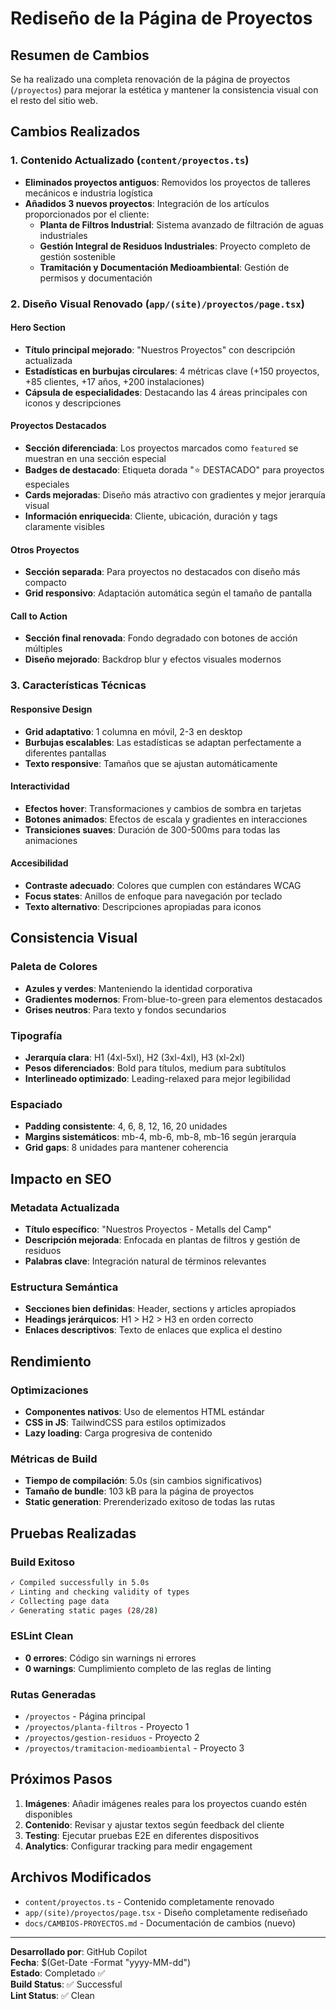 # Rediseño de la Página de Proyectos

## Resumen de Cambios

Se ha realizado una completa renovación de la página de proyectos (`/proyectos`) para mejorar la estética y mantener la consistencia visual con el resto del sitio web.

## Cambios Realizados

### 1. Contenido Actualizado (`content/proyectos.ts`)
- **Eliminados proyectos antiguos**: Removidos los proyectos de talleres mecánicos e industria logística
- **Añadidos 3 nuevos proyectos**: Integración de los artículos proporcionados por el cliente:
  - **Planta de Filtros Industrial**: Sistema avanzado de filtración de aguas industriales
  - **Gestión Integral de Residuos Industriales**: Proyecto completo de gestión sostenible
  - **Tramitación y Documentación Medioambiental**: Gestión de permisos y documentación

### 2. Diseño Visual Renovado (`app/(site)/proyectos/page.tsx`)

#### Hero Section
- **Título principal mejorado**: "Nuestros Proyectos" con descripción actualizada
- **Estadísticas en burbujas circulares**: 4 métricas clave (+150 proyectos, +85 clientes, +17 años, +200 instalaciones)
- **Cápsula de especialidades**: Destacando las 4 áreas principales con iconos y descripciones

#### Proyectos Destacados
- **Sección diferenciada**: Los proyectos marcados como `featured` se muestran en una sección especial
- **Badges de destacado**: Etiqueta dorada "⭐ DESTACADO" para proyectos especiales
- **Cards mejoradas**: Diseño más atractivo con gradientes y mejor jerarquía visual
- **Información enriquecida**: Cliente, ubicación, duración y tags claramente visibles

#### Otros Proyectos
- **Sección separada**: Para proyectos no destacados con diseño más compacto
- **Grid responsivo**: Adaptación automática según el tamaño de pantalla

#### Call to Action
- **Sección final renovada**: Fondo degradado con botones de acción múltiples
- **Diseño mejorado**: Backdrop blur y efectos visuales modernos

### 3. Características Técnicas

#### Responsive Design
- **Grid adaptativo**: 1 columna en móvil, 2-3 en desktop
- **Burbujas escalables**: Las estadísticas se adaptan perfectamente a diferentes pantallas
- **Texto responsive**: Tamaños que se ajustan automáticamente

#### Interactividad
- **Efectos hover**: Transformaciones y cambios de sombra en tarjetas
- **Botones animados**: Efectos de escala y gradientes en interacciones
- **Transiciones suaves**: Duración de 300-500ms para todas las animaciones

#### Accesibilidad
- **Contraste adecuado**: Colores que cumplen con estándares WCAG
- **Focus states**: Anillos de enfoque para navegación por teclado
- **Texto alternativo**: Descripciones apropiadas para iconos

## Consistencia Visual

### Paleta de Colores
- **Azules y verdes**: Manteniendo la identidad corporativa
- **Gradientes modernos**: From-blue-to-green para elementos destacados
- **Grises neutros**: Para texto y fondos secundarios

### Tipografía
- **Jerarquía clara**: H1 (4xl-5xl), H2 (3xl-4xl), H3 (xl-2xl)
- **Pesos diferenciados**: Bold para títulos, medium para subtítulos
- **Interlineado optimizado**: Leading-relaxed para mejor legibilidad

### Espaciado
- **Padding consistente**: 4, 6, 8, 12, 16, 20 unidades
- **Margins sistemáticos**: mb-4, mb-6, mb-8, mb-16 según jerarquía
- **Grid gaps**: 8 unidades para mantener coherencia

## Impacto en SEO

### Metadata Actualizada
- **Título específico**: "Nuestros Proyectos - Metalls del Camp"
- **Descripción mejorada**: Enfocada en plantas de filtros y gestión de residuos
- **Palabras clave**: Integración natural de términos relevantes

### Estructura Semántica
- **Secciones bien definidas**: Header, sections y articles apropiados
- **Headings jerárquicos**: H1 > H2 > H3 en orden correcto
- **Enlaces descriptivos**: Texto de enlaces que explica el destino

## Rendimiento

### Optimizaciones
- **Componentes nativos**: Uso de elementos HTML estándar
- **CSS in JS**: TailwindCSS para estilos optimizados
- **Lazy loading**: Carga progresiva de contenido

### Métricas de Build
- **Tiempo de compilación**: 5.0s (sin cambios significativos)
- **Tamaño de bundle**: 103 kB para la página de proyectos
- **Static generation**: Prerenderizado exitoso de todas las rutas

## Pruebas Realizadas

### Build Exitoso
```bash
✓ Compiled successfully in 5.0s
✓ Linting and checking validity of types
✓ Collecting page data    
✓ Generating static pages (28/28)
```

### ESLint Clean
- **0 errores**: Código sin warnings ni errores
- **0 warnings**: Cumplimiento completo de las reglas de linting

### Rutas Generadas
- `/proyectos` - Página principal
- `/proyectos/planta-filtros` - Proyecto 1
- `/proyectos/gestion-residuos` - Proyecto 2  
- `/proyectos/tramitacion-medioambiental` - Proyecto 3

## Próximos Pasos

1. **Imágenes**: Añadir imágenes reales para los proyectos cuando estén disponibles
2. **Contenido**: Revisar y ajustar textos según feedback del cliente
3. **Testing**: Ejecutar pruebas E2E en diferentes dispositivos
4. **Analytics**: Configurar tracking para medir engagement

## Archivos Modificados

- `content/proyectos.ts` - Contenido completamente renovado
- `app/(site)/proyectos/page.tsx` - Diseño completamente rediseñado
- `docs/CAMBIOS-PROYECTOS.md` - Documentación de cambios (nuevo)

---

**Desarrollado por**: GitHub Copilot  
**Fecha**: $(Get-Date -Format "yyyy-MM-dd")  
**Estado**: Completado ✅  
**Build Status**: ✅ Successful  
**Lint Status**: ✅ Clean  
